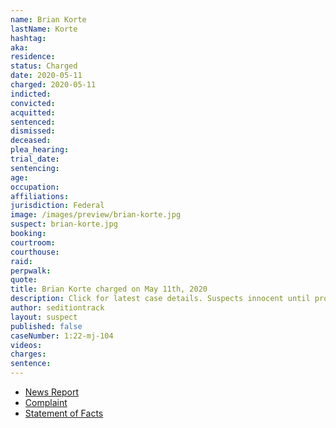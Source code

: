 ```yaml
---
name: Brian Korte
lastName: Korte
hashtag:
aka:
residence:
status: Charged
date: 2020-05-11
charged: 2020-05-11
indicted:
convicted:
acquitted:
sentenced:
dismissed:
deceased:
plea_hearing:
trial_date:
sentencing:
age:
occupation:
affiliations:
jurisdiction: Federal
image: /images/preview/brian-korte.jpg
suspect: brian-korte.jpg
booking:
courtroom:
courthouse:
raid:
perpwalk:
quote:
title: Brian Korte charged on May 11th, 2020
description: Click for latest case details. Suspects innocent until proven guilty.
author: seditiontrack
layout: suspect
published: false
caseNumber: 1:22-mj-104
videos:
charges:
sentence:
---
```

- [News Report]()
- [Complaint](https://www.justice.gov/usao-dc/case-multi-defendant/file/1507501/download)
- [Statement of Facts](https://www.justice.gov/usao-dc/case-multi-defendant/file/1507506/download)
